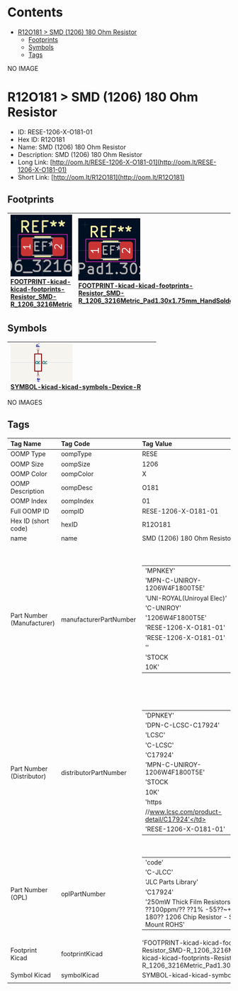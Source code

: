 



Contents
========

* [R12O181 > SMD (1206) 180 Ohm Resistor](#r12o181--smd-1206-180-ohm-resistor)
	* [Footprints](#footprints)
	* [Symbols](#symbols)
	* [Tags](#tags)
  
NO IMAGE  
# R12O181 > SMD (1206) 180 Ohm Resistor

- ID: RESE-1206-X-O181-01
- Hex ID: R12O181
- Name: SMD (1206) 180 Ohm Resistor
- Description: SMD (1206) 180 Ohm Resistor
- Long Link: [http://oom.lt/RESE-1206-X-O181-01](http://oom.lt/RESE-1206-X-O181-01)
- Short Link: [http://oom.lt/R12O181](http://oom.lt/R12O181)

## Footprints
  

|[![](https://raw.githubusercontent.com/oomlout/oomlout_OOMP_eda_V2/main/FOOTPRINT/kicad/kicad-footprints/Resistor_SMD/R_1206_3216Metric/image_140.png)<br>FOOTPRINT-kicad-kicad-footprints-Resistor_SMD-R_1206_3216Metric](https://github.com/oomlout/oomlout_OOMP_eda_V2/tree/main/FOOTPRINT/kicad/kicad-footprints/Resistor_SMD/R_1206_3216Metric/)|[![](https://raw.githubusercontent.com/oomlout/oomlout_OOMP_eda_V2/main/FOOTPRINT/kicad/kicad-footprints/Resistor_SMD/R_1206_3216Metric_Pad1.30x1.75mm_HandSolder/image_140.png)<br>FOOTPRINT-kicad-kicad-footprints-Resistor_SMD-R_1206_3216Metric_Pad1.30x1.75mm_HandSolder](https://github.com/oomlout/oomlout_OOMP_eda_V2/tree/main/FOOTPRINT/kicad/kicad-footprints/Resistor_SMD/R_1206_3216Metric_Pad1.30x1.75mm_HandSolder/)||
| :--- | :--- | :--- |

## Symbols
  

|[![](https://raw.githubusercontent.com/oomlout/oomlout_OOMP_eda_V2/main/SYMBOL/kicad/kicad-symbols/Device/R/image_140.png)<br>SYMBOL-kicad-kicad-symbols-Device-R](https://github.com/oomlout/oomlout_OOMP_eda_V2/tree/main/SYMBOL/kicad/kicad-symbols/Device/R/)|||
| :--- | :--- | :--- |
  
NO IMAGES  
## Tags
  

|Tag Name|Tag Code|Tag Value|
| :--- | :--- | :--- |
|OOMP Type|oompType|RESE|
|OOMP Size|oompSize|1206|
|OOMP Color|oompColor|X|
|OOMP Description|oompDesc|O181|
|OOMP Index|oompIndex|01|
|Full OOMP ID|oompID|RESE-1206-X-O181-01|
|Hex ID (short code)|hexID|R12O181|
|name|name|SMD (1206) 180 Ohm Resistor|
|Part Number (Manufacturer)|manufacturerPartNumber|<table><tr><td>'MPNKEY'</td></tr><tr><td> 'MPN-C-UNIROY-1206W4F1800T5E'</td><td> 'MANUFACTURER'</td></tr><tr><td> 'UNI-ROYAL(Uniroyal Elec)'</td><td> 'MANUCODE'</td></tr><tr><td> 'C-UNIROY'</td><td> 'MPN'</td></tr><tr><td> '1206W4F1800T5E'</td><td> 'OOMPIDPARTIAL'</td></tr><tr><td> 'RESE-1206-X-O181-01'</td><td> 'OOMPID'</td></tr><tr><td> 'RESE-1206-X-O181-01'</td><td> 'LINK'</td></tr><tr><td> ''</td><td> 'tags'</td></tr><tr><td> 'STOCK</td></tr><tr><td>10K'</td></tr></table></td><td> <table><tr><td>'MPNKEY'</td></tr><tr><td> 'MPN-C-UNIROY-1206W4J0181T5E'</td><td> 'MANUFACTURER'</td></tr><tr><td> 'UNI-ROYAL(Uniroyal Elec)'</td><td> 'MANUCODE'</td></tr><tr><td> 'C-UNIROY'</td><td> 'MPN'</td></tr><tr><td> '1206W4J0181T5E'</td><td> 'OOMPIDPARTIAL'</td></tr><tr><td> 'RESE-1206-X-O181-01'</td><td> 'OOMPID'</td></tr><tr><td> 'RESE-1206-X-O181-01'</td><td> 'LINK'</td></tr><tr><td> ''</td><td> 'tags'</td></tr><tr><td> 'STOCK</td></tr><tr><td>1K'</td></tr></table></td><td> <table><tr><td>'MPNKEY'</td></tr><tr><td> 'MPN-C-LIZELE-CR1206F41800G'</td><td> 'MANUFACTURER'</td></tr><tr><td> 'LIZ Elec'</td><td> 'MANUCODE'</td></tr><tr><td> 'C-LIZELE'</td><td> 'MPN'</td></tr><tr><td> 'CR1206F41800G'</td><td> 'OOMPIDPARTIAL'</td></tr><tr><td> 'RESE-1206-X-O181-01'</td><td> 'OOMPID'</td></tr><tr><td> 'RESE-1206-X-O181-01'</td><td> 'LINK'</td></tr><tr><td> ''</td><td> 'tags'</td></tr><tr><td> </td></tr></table></td><td> <table><tr><td>'MPNKEY'</td></tr><tr><td> 'MPN-C-LIZELE-CR1206J40181G'</td><td> 'MANUFACTURER'</td></tr><tr><td> 'LIZ Elec'</td><td> 'MANUCODE'</td></tr><tr><td> 'C-LIZELE'</td><td> 'MPN'</td></tr><tr><td> 'CR1206J40181G'</td><td> 'OOMPIDPARTIAL'</td></tr><tr><td> 'RESE-1206-X-O181-01'</td><td> 'OOMPID'</td></tr><tr><td> 'RESE-1206-X-O181-01'</td><td> 'LINK'</td></tr><tr><td> ''</td><td> 'tags'</td></tr><tr><td> </td></tr></table></td><td> <table><tr><td>'MPNKEY'</td></tr><tr><td> 'MPN-C-RALEC-RTT061800FTP'</td><td> 'MANUFACTURER'</td></tr><tr><td> 'RALEC'</td><td> 'MANUCODE'</td></tr><tr><td> 'C-RALEC'</td><td> 'MPN'</td></tr><tr><td> 'RTT061800FTP'</td><td> 'OOMPIDPARTIAL'</td></tr><tr><td> 'RESE-1206-X-O181-01'</td><td> 'OOMPID'</td></tr><tr><td> 'RESE-1206-X-O181-01'</td><td> 'LINK'</td></tr><tr><td> ''</td><td> 'tags'</td></tr><tr><td> </td></tr></table></td><td> <table><tr><td>'MPNKEY'</td></tr><tr><td> 'MPN-C-RALEC-RTT06181JTP'</td><td> 'MANUFACTURER'</td></tr><tr><td> 'RALEC'</td><td> 'MANUCODE'</td></tr><tr><td> 'C-RALEC'</td><td> 'MPN'</td></tr><tr><td> 'RTT06181JTP'</td><td> 'OOMPIDPARTIAL'</td></tr><tr><td> 'RESE-1206-X-O181-01'</td><td> 'OOMPID'</td></tr><tr><td> 'RESE-1206-X-O181-01'</td><td> 'LINK'</td></tr><tr><td> ''</td><td> 'tags'</td></tr><tr><td> </td></tr></table></td><td> <table><tr><td>'MPNKEY'</td></tr><tr><td> 'MPN-C-YAGEO-RC1206JR-07180RL'</td><td> 'MANUFACTURER'</td></tr><tr><td> 'YAGEO'</td><td> 'MANUCODE'</td></tr><tr><td> 'C-YAGEO'</td><td> 'MPN'</td></tr><tr><td> 'RC1206JR-07180RL'</td><td> 'OOMPIDPARTIAL'</td></tr><tr><td> 'RESE-1206-X-O181-01'</td><td> 'OOMPID'</td></tr><tr><td> 'RESE-1206-X-O181-01'</td><td> 'LINK'</td></tr><tr><td> ''</td><td> 'tags'</td></tr><tr><td> </td></tr></table></td><td> <table><tr><td>'MPNKEY'</td></tr><tr><td> 'MPN-C-YAGEO-RC1206FR-07180RL'</td><td> 'MANUFACTURER'</td></tr><tr><td> 'YAGEO'</td><td> 'MANUCODE'</td></tr><tr><td> 'C-YAGEO'</td><td> 'MPN'</td></tr><tr><td> 'RC1206FR-07180RL'</td><td> 'OOMPIDPARTIAL'</td></tr><tr><td> 'RESE-1206-X-O181-01'</td><td> 'OOMPID'</td></tr><tr><td> 'RESE-1206-X-O181-01'</td><td> 'LINK'</td></tr><tr><td> ''</td><td> 'tags'</td></tr><tr><td> 'STOCK</td></tr><tr><td>1K'</td></tr></table></td><td> <table><tr><td>'MPNKEY'</td></tr><tr><td> 'MPN-C-YAGEO-AC1206JR-07180RL'</td><td> 'MANUFACTURER'</td></tr><tr><td> 'YAGEO'</td><td> 'MANUCODE'</td></tr><tr><td> 'C-YAGEO'</td><td> 'MPN'</td></tr><tr><td> 'AC1206JR-07180RL'</td><td> 'OOMPIDPARTIAL'</td></tr><tr><td> 'RESE-1206-X-O181-01'</td><td> 'OOMPID'</td></tr><tr><td> 'RESE-1206-X-O181-01'</td><td> 'LINK'</td></tr><tr><td> ''</td><td> 'tags'</td></tr><tr><td> 'STOCK</td></tr><tr><td>1K'</td></tr></table></td><td> <table><tr><td>'MPNKEY'</td></tr><tr><td> 'MPN-C-YAGEO-AC1206FR-07180RL'</td><td> 'MANUFACTURER'</td></tr><tr><td> 'YAGEO'</td><td> 'MANUCODE'</td></tr><tr><td> 'C-YAGEO'</td><td> 'MPN'</td></tr><tr><td> 'AC1206FR-07180RL'</td><td> 'OOMPIDPARTIAL'</td></tr><tr><td> 'RESE-1206-X-O181-01'</td><td> 'OOMPID'</td></tr><tr><td> 'RESE-1206-X-O181-01'</td><td> 'LINK'</td></tr><tr><td> ''</td><td> 'tags'</td></tr><tr><td> </td></tr></table></td><td> <table><tr><td>'MPNKEY'</td></tr><tr><td> 'MPN-C-EVEROH-QR1206J180RP05Z'</td><td> 'MANUFACTURER'</td></tr><tr><td> 'Ever Ohms Tech'</td><td> 'MANUCODE'</td></tr><tr><td> 'C-EVEROH'</td><td> 'MPN'</td></tr><tr><td> 'QR1206J180RP05Z'</td><td> 'OOMPIDPARTIAL'</td></tr><tr><td> 'RESE-1206-X-O181-01'</td><td> 'OOMPID'</td></tr><tr><td> 'RESE-1206-X-O181-01'</td><td> 'LINK'</td></tr><tr><td> ''</td><td> 'tags'</td></tr><tr><td> 'STOCK</td></tr><tr><td>1K'</td></tr></table></td><td> <table><tr><td>'MPNKEY'</td></tr><tr><td> 'MPN-C-WALSIN-WR12X1800FTL'</td><td> 'MANUFACTURER'</td></tr><tr><td> 'Walsin Tech Corp'</td><td> 'MANUCODE'</td></tr><tr><td> 'C-WALSIN'</td><td> 'MPN'</td></tr><tr><td> 'WR12X1800FTL'</td><td> 'OOMPIDPARTIAL'</td></tr><tr><td> 'RESE-1206-X-O181-01'</td><td> 'OOMPID'</td></tr><tr><td> 'RESE-1206-X-O181-01'</td><td> 'LINK'</td></tr><tr><td> ''</td><td> 'tags'</td></tr><tr><td> 'STOCK</td></tr><tr><td>1K'</td></tr></table></td><td> <table><tr><td>'MPNKEY'</td></tr><tr><td> 'MPN-C-WALSIN-WR12X181JTL'</td><td> 'MANUFACTURER'</td></tr><tr><td> 'Walsin Tech Corp'</td><td> 'MANUCODE'</td></tr><tr><td> 'C-WALSIN'</td><td> 'MPN'</td></tr><tr><td> 'WR12X181JTL'</td><td> 'OOMPIDPARTIAL'</td></tr><tr><td> 'RESE-1206-X-O181-01'</td><td> 'OOMPID'</td></tr><tr><td> 'RESE-1206-X-O181-01'</td><td> 'LINK'</td></tr><tr><td> ''</td><td> 'tags'</td></tr><tr><td> 'STOCK</td></tr><tr><td>1K'</td></tr></table></td><td> <table><tr><td>'MPNKEY'</td></tr><tr><td> 'MPN-C-BOURNS-CR1206-FX-1800ELF'</td><td> 'MANUFACTURER'</td></tr><tr><td> 'BOURNS'</td><td> 'MANUCODE'</td></tr><tr><td> 'C-BOURNS'</td><td> 'MPN'</td></tr><tr><td> 'CR1206-FX-1800ELF'</td><td> 'OOMPIDPARTIAL'</td></tr><tr><td> 'RESE-1206-X-O181-01'</td><td> 'OOMPID'</td></tr><tr><td> 'RESE-1206-X-O181-01'</td><td> 'LINK'</td></tr><tr><td> ''</td><td> 'tags'</td></tr><tr><td> 'STOCK</td></tr><tr><td>10K'</td></tr></table></td><td> <table><tr><td>'MPNKEY'</td></tr><tr><td> 'MPN-C-ROHMSE-MCR18EZPJ181'</td><td> 'MANUFACTURER'</td></tr><tr><td> 'ROHM Semicon'</td><td> 'MANUCODE'</td></tr><tr><td> 'C-ROHMSE'</td><td> 'MPN'</td></tr><tr><td> 'MCR18EZPJ181'</td><td> 'OOMPIDPARTIAL'</td></tr><tr><td> 'RESE-1206-X-O181-01'</td><td> 'OOMPID'</td></tr><tr><td> 'RESE-1206-X-O181-01'</td><td> 'LINK'</td></tr><tr><td> ''</td><td> 'tags'</td></tr><tr><td> </td></tr></table></td><td> <table><tr><td>'MPNKEY'</td></tr><tr><td> 'MPN-C-FHGUAN-RS-06K1800FT'</td><td> 'MANUFACTURER'</td></tr><tr><td> 'FH (Guangdong Fenghua Advanced Tech)'</td><td> 'MANUCODE'</td></tr><tr><td> 'C-FHGUAN'</td><td> 'MPN'</td></tr><tr><td> 'RS-06K1800FT'</td><td> 'OOMPIDPARTIAL'</td></tr><tr><td> 'RESE-1206-X-O181-01'</td><td> 'OOMPID'</td></tr><tr><td> 'RESE-1206-X-O181-01'</td><td> 'LINK'</td></tr><tr><td> ''</td><td> 'tags'</td></tr><tr><td> </td></tr></table></td><td> <table><tr><td>'MPNKEY'</td></tr><tr><td> 'MPN-C-ROHMSE-MCR18EZPF1800'</td><td> 'MANUFACTURER'</td></tr><tr><td> 'ROHM Semicon'</td><td> 'MANUCODE'</td></tr><tr><td> 'C-ROHMSE'</td><td> 'MPN'</td></tr><tr><td> 'MCR18EZPF1800'</td><td> 'OOMPIDPARTIAL'</td></tr><tr><td> 'RESE-1206-X-O181-01'</td><td> 'OOMPID'</td></tr><tr><td> 'RESE-1206-X-O181-01'</td><td> 'LINK'</td></tr><tr><td> ''</td><td> 'tags'</td></tr><tr><td> </td></tr></table></td><td> <table><tr><td>'MPNKEY'</td></tr><tr><td> 'MPN-C-FHGUAN-RS-06K181JT'</td><td> 'MANUFACTURER'</td></tr><tr><td> 'FH (Guangdong Fenghua Advanced Tech)'</td><td> 'MANUCODE'</td></tr><tr><td> 'C-FHGUAN'</td><td> 'MPN'</td></tr><tr><td> 'RS-06K181JT'</td><td> 'OOMPIDPARTIAL'</td></tr><tr><td> 'RESE-1206-X-O181-01'</td><td> 'OOMPID'</td></tr><tr><td> 'RESE-1206-X-O181-01'</td><td> 'LINK'</td></tr><tr><td> ''</td><td> 'tags'</td></tr><tr><td> </td></tr></table></td><td> <table><tr><td>'MPNKEY'</td></tr><tr><td> 'MPN-C-SEISTA-RTAN1206BKE180R'</td><td> 'MANUFACTURER'</td></tr><tr><td> 'SEI(Stackpole Elec)'</td><td> 'MANUCODE'</td></tr><tr><td> 'C-SEISTA'</td><td> 'MPN'</td></tr><tr><td> 'RTAN1206BKE180R'</td><td> 'OOMPIDPARTIAL'</td></tr><tr><td> 'RESE-1206-X-O181-01'</td><td> 'OOMPID'</td></tr><tr><td> 'RESE-1206-X-O181-01'</td><td> 'LINK'</td></tr><tr><td> ''</td><td> 'tags'</td></tr><tr><td> </td></tr></table></td><td> <table><tr><td>'MPNKEY'</td></tr><tr><td> 'MPN-C-RESIST-AECR1206F180RK9'</td><td> 'MANUFACTURER'</td></tr><tr><td> 'Resistor.Today'</td><td> 'MANUCODE'</td></tr><tr><td> 'C-RESIST'</td><td> 'MPN'</td></tr><tr><td> 'AECR1206F180RK9'</td><td> 'OOMPIDPARTIAL'</td></tr><tr><td> 'RESE-1206-X-O181-01'</td><td> 'OOMPID'</td></tr><tr><td> 'RESE-1206-X-O181-01'</td><td> 'LINK'</td></tr><tr><td> ''</td><td> 'tags'</td></tr><tr><td> 'STOCK</td></tr><tr><td>1K'</td></tr></table></td><td> <table><tr><td>'MPNKEY'</td></tr><tr><td> 'MPN-C-SANYEA-SYLE1206JN180RP'</td><td> 'MANUFACTURER'</td></tr><tr><td> 'SANYEAR'</td><td> 'MANUCODE'</td></tr><tr><td> 'C-SANYEA'</td><td> 'MPN'</td></tr><tr><td> 'SYLE1206JN180RP'</td><td> 'OOMPIDPARTIAL'</td></tr><tr><td> 'RESE-1206-X-O181-01'</td><td> 'OOMPID'</td></tr><tr><td> 'RESE-1206-X-O181-01'</td><td> 'LINK'</td></tr><tr><td> ''</td><td> 'tags'</td></tr><tr><td> </td></tr></table></td><td> <table><tr><td>'MPNKEY'</td></tr><tr><td> 'MPN-C-YAGEO-RC1206FR-7W180RL'</td><td> 'MANUFACTURER'</td></tr><tr><td> 'YAGEO'</td><td> 'MANUCODE'</td></tr><tr><td> 'C-YAGEO'</td><td> 'MPN'</td></tr><tr><td> 'RC1206FR-7W180RL'</td><td> 'OOMPIDPARTIAL'</td></tr><tr><td> 'RESE-1206-X-O181-01'</td><td> 'OOMPID'</td></tr><tr><td> 'RESE-1206-X-O181-01'</td><td> 'LINK'</td></tr><tr><td> ''</td><td> 'tags'</td></tr><tr><td> 'STOCK</td></tr><tr><td>1K'</td></tr></table></td><td> <table><tr><td>'MPNKEY'</td></tr><tr><td> 'MPN-C-KOASPE-RK73B2BTTD181J'</td><td> 'MANUFACTURER'</td></tr><tr><td> 'KOA Speer Elec'</td><td> 'MANUCODE'</td></tr><tr><td> 'C-KOASPE'</td><td> 'MPN'</td></tr><tr><td> 'RK73B2BTTD181J'</td><td> 'OOMPIDPARTIAL'</td></tr><tr><td> 'RESE-1206-X-O181-01'</td><td> 'OOMPID'</td></tr><tr><td> 'RESE-1206-X-O181-01'</td><td> 'LINK'</td></tr><tr><td> ''</td><td> 'tags'</td></tr><tr><td> </td></tr></table></td><td> <table><tr><td>'MPNKEY'</td></tr><tr><td> 'MPN-C-WALSIN-SR12X1800FTL'</td><td> 'MANUFACTURER'</td></tr><tr><td> 'Walsin Tech Corp'</td><td> 'MANUCODE'</td></tr><tr><td> 'C-WALSIN'</td><td> 'MPN'</td></tr><tr><td> 'SR12X1800FTL'</td><td> 'OOMPIDPARTIAL'</td></tr><tr><td> 'RESE-1206-X-O181-01'</td><td> 'OOMPID'</td></tr><tr><td> 'RESE-1206-X-O181-01'</td><td> 'LINK'</td></tr><tr><td> ''</td><td> 'tags'</td></tr><tr><td> </td></tr></table></td><td> <table><tr><td>'MPNKEY'</td></tr><tr><td> 'MPN-C-UNIROY-AS0606J0181T5E'</td><td> 'MANUFACTURER'</td></tr><tr><td> 'UNI-ROYAL(Uniroyal Elec)'</td><td> 'MANUCODE'</td></tr><tr><td> 'C-UNIROY'</td><td> 'MPN'</td></tr><tr><td> 'AS0606J0181T5E'</td><td> 'OOMPIDPARTIAL'</td></tr><tr><td> 'RESE-1206-X-O181-01'</td><td> 'OOMPID'</td></tr><tr><td> 'RESE-1206-X-O181-01'</td><td> 'LINK'</td></tr><tr><td> ''</td><td> 'tags'</td></tr><tr><td> </td></tr></table></td><td> <table><tr><td>'MPNKEY'</td></tr><tr><td> 'MPN-C-UNIROY-CQ06W4F1800T5E'</td><td> 'MANUFACTURER'</td></tr><tr><td> 'UNI-ROYAL(Uniroyal Elec)'</td><td> 'MANUCODE'</td></tr><tr><td> 'C-UNIROY'</td><td> 'MPN'</td></tr><tr><td> 'CQ06W4F1800T5E'</td><td> 'OOMPIDPARTIAL'</td></tr><tr><td> 'RESE-1206-X-O181-01'</td><td> 'OOMPID'</td></tr><tr><td> 'RESE-1206-X-O181-01'</td><td> 'LINK'</td></tr><tr><td> ''</td><td> 'tags'</td></tr><tr><td> </td></tr></table></td><td> <table><tr><td>'MPNKEY'</td></tr><tr><td> 'MPN-C-TECONN-CRGS1206J180R'</td><td> 'MANUFACTURER'</td></tr><tr><td> 'TE Connectivity'</td><td> 'MANUCODE'</td></tr><tr><td> 'C-TECONN'</td><td> 'MPN'</td></tr><tr><td> 'CRGS1206J180R'</td><td> 'OOMPIDPARTIAL'</td></tr><tr><td> 'RESE-1206-X-O181-01'</td><td> 'OOMPID'</td></tr><tr><td> 'RESE-1206-X-O181-01'</td><td> 'LINK'</td></tr><tr><td> ''</td><td> 'tags'</td></tr><tr><td> </td></tr></table></td><td> <table><tr><td>'MPNKEY'</td></tr><tr><td> 'MPN-C-VISHAY-TNPW1206180RFHEA'</td><td> 'MANUFACTURER'</td></tr><tr><td> 'Vishay Intertech'</td><td> 'MANUCODE'</td></tr><tr><td> 'C-VISHAY'</td><td> 'MPN'</td></tr><tr><td> 'TNPW1206180RFHEA'</td><td> 'OOMPIDPARTIAL'</td></tr><tr><td> 'RESE-1206-X-O181-01'</td><td> 'OOMPID'</td></tr><tr><td> 'RESE-1206-X-O181-01'</td><td> 'LINK'</td></tr><tr><td> ''</td><td> 'tags'</td></tr><tr><td> </td></tr></table></td><td> <table><tr><td>'MPNKEY'</td></tr><tr><td> 'MPN-C-VISHAY-MCA12060D1800BP100'</td><td> 'MANUFACTURER'</td></tr><tr><td> 'Vishay Intertech'</td><td> 'MANUCODE'</td></tr><tr><td> 'C-VISHAY'</td><td> 'MPN'</td></tr><tr><td> 'MCA12060D1800BP100'</td><td> 'OOMPIDPARTIAL'</td></tr><tr><td> 'RESE-1206-X-O181-01'</td><td> 'OOMPID'</td></tr><tr><td> 'RESE-1206-X-O181-01'</td><td> 'LINK'</td></tr><tr><td> ''</td><td> 'tags'</td></tr><tr><td> </td></tr></table></td><td> <table><tr><td>'MPNKEY'</td></tr><tr><td> 'MPN-C-SUSUMU-HRG3216P-1800-D-T5'</td><td> 'MANUFACTURER'</td></tr><tr><td> 'SUSUMU'</td><td> 'MANUCODE'</td></tr><tr><td> 'C-SUSUMU'</td><td> 'MPN'</td></tr><tr><td> 'HRG3216P-1800-D-T5'</td><td> 'OOMPIDPARTIAL'</td></tr><tr><td> 'RESE-1206-X-O181-01'</td><td> 'OOMPID'</td></tr><tr><td> 'RESE-1206-X-O181-01'</td><td> 'LINK'</td></tr><tr><td> ''</td><td> 'tags'</td></tr><tr><td> </td></tr></table></td><td> <table><tr><td>'MPNKEY'</td></tr><tr><td> 'MPN-C-SUSUMU-RG3216N-1800-B-T5'</td><td> 'MANUFACTURER'</td></tr><tr><td> 'SUSUMU'</td><td> 'MANUCODE'</td></tr><tr><td> 'C-SUSUMU'</td><td> 'MPN'</td></tr><tr><td> 'RG3216N-1800-B-T5'</td><td> 'OOMPIDPARTIAL'</td></tr><tr><td> 'RESE-1206-X-O181-01'</td><td> 'OOMPID'</td></tr><tr><td> 'RESE-1206-X-O181-01'</td><td> 'LINK'</td></tr><tr><td> ''</td><td> 'tags'</td></tr><tr><td> </td></tr></table></td><td> <table><tr><td>'MPNKEY'</td></tr><tr><td> 'MPN-C-VISHAY-TNPW1206180RBEEN'</td><td> 'MANUFACTURER'</td></tr><tr><td> 'Vishay Intertech'</td><td> 'MANUCODE'</td></tr><tr><td> 'C-VISHAY'</td><td> 'MPN'</td></tr><tr><td> 'TNPW1206180RBEEN'</td><td> 'OOMPIDPARTIAL'</td></tr><tr><td> 'RESE-1206-X-O181-01'</td><td> 'OOMPID'</td></tr><tr><td> 'RESE-1206-X-O181-01'</td><td> 'LINK'</td></tr><tr><td> ''</td><td> 'tags'</td></tr><tr><td> </td></tr></table></td><td> <table><tr><td>'MPNKEY'</td></tr><tr><td> 'MPN-C-VISHAY-TNPW1206180RBYEA'</td><td> 'MANUFACTURER'</td></tr><tr><td> 'Vishay Intertech'</td><td> 'MANUCODE'</td></tr><tr><td> 'C-VISHAY'</td><td> 'MPN'</td></tr><tr><td> 'TNPW1206180RBYEA'</td><td> 'OOMPIDPARTIAL'</td></tr><tr><td> 'RESE-1206-X-O181-01'</td><td> 'OOMPID'</td></tr><tr><td> 'RESE-1206-X-O181-01'</td><td> 'LINK'</td></tr><tr><td> ''</td><td> 'tags'</td></tr><tr><td> </td></tr></table></td><td> <table><tr><td>'MPNKEY'</td></tr><tr><td> 'MPN-C-VISHAY-TNPW1206180RBETA'</td><td> 'MANUFACTURER'</td></tr><tr><td> 'Vishay Intertech'</td><td> 'MANUCODE'</td></tr><tr><td> 'C-VISHAY'</td><td> 'MPN'</td></tr><tr><td> 'TNPW1206180RBETA'</td><td> 'OOMPIDPARTIAL'</td></tr><tr><td> 'RESE-1206-X-O181-01'</td><td> 'OOMPID'</td></tr><tr><td> 'RESE-1206-X-O181-01'</td><td> 'LINK'</td></tr><tr><td> ''</td><td> 'tags'</td></tr><tr><td> </td></tr></table></td><td> <table><tr><td>'MPNKEY'</td></tr><tr><td> 'MPN-C-PANASO-ERJ-8ENF1800V'</td><td> 'MANUFACTURER'</td></tr><tr><td> 'PANASONIC'</td><td> 'MANUCODE'</td></tr><tr><td> 'C-PANASO'</td><td> 'MPN'</td></tr><tr><td> 'ERJ-8ENF1800V'</td><td> 'OOMPIDPARTIAL'</td></tr><tr><td> 'RESE-1206-X-O181-01'</td><td> 'OOMPID'</td></tr><tr><td> 'RESE-1206-X-O181-01'</td><td> 'LINK'</td></tr><tr><td> ''</td><td> 'tags'</td></tr><tr><td> </td></tr></table></td><td> <table><tr><td>'MPNKEY'</td></tr><tr><td> 'MPN-C-ROHMSE-ESR18EZPJ181'</td><td> 'MANUFACTURER'</td></tr><tr><td> 'ROHM Semicon'</td><td> 'MANUCODE'</td></tr><tr><td> 'C-ROHMSE'</td><td> 'MPN'</td></tr><tr><td> 'ESR18EZPJ181'</td><td> 'OOMPIDPARTIAL'</td></tr><tr><td> 'RESE-1206-X-O181-01'</td><td> 'OOMPID'</td></tr><tr><td> 'RESE-1206-X-O181-01'</td><td> 'LINK'</td></tr><tr><td> ''</td><td> 'tags'</td></tr><tr><td> </td></tr></table></td><td> <table><tr><td>'MPNKEY'</td></tr><tr><td> 'MPN-C-BOURNS-CR1206-JW-181ELF'</td><td> 'MANUFACTURER'</td></tr><tr><td> 'BOURNS'</td><td> 'MANUCODE'</td></tr><tr><td> 'C-BOURNS'</td><td> 'MPN'</td></tr><tr><td> 'CR1206-JW-181ELF'</td><td> 'OOMPIDPARTIAL'</td></tr><tr><td> 'RESE-1206-X-O181-01'</td><td> 'OOMPID'</td></tr><tr><td> 'RESE-1206-X-O181-01'</td><td> 'LINK'</td></tr><tr><td> ''</td><td> 'tags'</td></tr><tr><td> </td></tr></table></td><td> <table><tr><td>'MPNKEY'</td></tr><tr><td> 'MPN-C-TECONN-CRGCQ1206F180R'</td><td> 'MANUFACTURER'</td></tr><tr><td> 'TE Connectivity'</td><td> 'MANUCODE'</td></tr><tr><td> 'C-TECONN'</td><td> 'MPN'</td></tr><tr><td> 'CRGCQ1206F180R'</td><td> 'OOMPIDPARTIAL'</td></tr><tr><td> 'RESE-1206-X-O181-01'</td><td> 'OOMPID'</td></tr><tr><td> 'RESE-1206-X-O181-01'</td><td> 'LINK'</td></tr><tr><td> ''</td><td> 'tags'</td></tr><tr><td> </td></tr></table></td><td> <table><tr><td>'MPNKEY'</td></tr><tr><td> 'MPN-C-PANASO-ERA-8AEB181V'</td><td> 'MANUFACTURER'</td></tr><tr><td> 'PANASONIC'</td><td> 'MANUCODE'</td></tr><tr><td> 'C-PANASO'</td><td> 'MPN'</td></tr><tr><td> 'ERA-8AEB181V'</td><td> 'OOMPIDPARTIAL'</td></tr><tr><td> 'RESE-1206-X-O181-01'</td><td> 'OOMPID'</td></tr><tr><td> 'RESE-1206-X-O181-01'</td><td> 'LINK'</td></tr><tr><td> ''</td><td> 'tags'</td></tr><tr><td> </td></tr></table></td><td> <table><tr><td>'MPNKEY'</td></tr><tr><td> 'MPN-C-SUSUMU-RG3216P-1800-B-T1'</td><td> 'MANUFACTURER'</td></tr><tr><td> 'SUSUMU'</td><td> 'MANUCODE'</td></tr><tr><td> 'C-SUSUMU'</td><td> 'MPN'</td></tr><tr><td> 'RG3216P-1800-B-T1'</td><td> 'OOMPIDPARTIAL'</td></tr><tr><td> 'RESE-1206-X-O181-01'</td><td> 'OOMPID'</td></tr><tr><td> 'RESE-1206-X-O181-01'</td><td> 'LINK'</td></tr><tr><td> ''</td><td> 'tags'</td></tr><tr><td> </td></tr></table></td><td> <table><tr><td>'MPNKEY'</td></tr><tr><td> 'MPN-C-VISHAY-CRCW1206180RFKEAHP'</td><td> 'MANUFACTURER'</td></tr><tr><td> 'Vishay Intertech'</td><td> 'MANUCODE'</td></tr><tr><td> 'C-VISHAY'</td><td> 'MPN'</td></tr><tr><td> 'CRCW1206180RFKEAHP'</td><td> 'OOMPIDPARTIAL'</td></tr><tr><td> 'RESE-1206-X-O181-01'</td><td> 'OOMPID'</td></tr><tr><td> 'RESE-1206-X-O181-01'</td><td> 'LINK'</td></tr><tr><td> ''</td><td> 'tags'</td></tr><tr><td> </td></tr></table></td><td> <table><tr><td>'MPNKEY'</td></tr><tr><td> 'MPN-C-SUSUMU-HRG3216P-1800-D-T1'</td><td> 'MANUFACTURER'</td></tr><tr><td> 'SUSUMU'</td><td> 'MANUCODE'</td></tr><tr><td> 'C-SUSUMU'</td><td> 'MPN'</td></tr><tr><td> 'HRG3216P-1800-D-T1'</td><td> 'OOMPIDPARTIAL'</td></tr><tr><td> 'RESE-1206-X-O181-01'</td><td> 'OOMPID'</td></tr><tr><td> 'RESE-1206-X-O181-01'</td><td> 'LINK'</td></tr><tr><td> ''</td><td> 'tags'</td></tr><tr><td> </td></tr></table></td><td> <table><tr><td>'MPNKEY'</td></tr><tr><td> 'MPN-C-TECONN-CRG1206F180R'</td><td> 'MANUFACTURER'</td></tr><tr><td> 'TE Connectivity'</td><td> 'MANUCODE'</td></tr><tr><td> 'C-TECONN'</td><td> 'MPN'</td></tr><tr><td> 'CRG1206F180R'</td><td> 'OOMPIDPARTIAL'</td></tr><tr><td> 'RESE-1206-X-O181-01'</td><td> 'OOMPID'</td></tr><tr><td> 'RESE-1206-X-O181-01'</td><td> 'LINK'</td></tr><tr><td> ''</td><td> 'tags'</td></tr><tr><td> </td></tr></table></td><td> <table><tr><td>'MPNKEY'</td></tr><tr><td> 'MPN-C-ROHMSE-KTR18EZPJ181'</td><td> 'MANUFACTURER'</td></tr><tr><td> 'ROHM Semicon'</td><td> 'MANUCODE'</td></tr><tr><td> 'C-ROHMSE'</td><td> 'MPN'</td></tr><tr><td> 'KTR18EZPJ181'</td><td> 'OOMPIDPARTIAL'</td></tr><tr><td> 'RESE-1206-X-O181-01'</td><td> 'OOMPID'</td></tr><tr><td> 'RESE-1206-X-O181-01'</td><td> 'LINK'</td></tr><tr><td> ''</td><td> 'tags'</td></tr><tr><td> </td></tr></table></td><td> <table><tr><td>'MPNKEY'</td></tr><tr><td> 'MPN-C-TECONN-CRGH1206F180R'</td><td> 'MANUFACTURER'</td></tr><tr><td> 'TE Connectivity'</td><td> 'MANUCODE'</td></tr><tr><td> 'C-TECONN'</td><td> 'MPN'</td></tr><tr><td> 'CRGH1206F180R'</td><td> 'OOMPIDPARTIAL'</td></tr><tr><td> 'RESE-1206-X-O181-01'</td><td> 'OOMPID'</td></tr><tr><td> 'RESE-1206-X-O181-01'</td><td> 'LINK'</td></tr><tr><td> ''</td><td> 'tags'</td></tr><tr><td> </td></tr></table>|
|Part Number (Distributor)|distributorPartNumber|<table><tr><td>'DPNKEY'</td></tr><tr><td> 'DPN-C-LCSC-C17924'</td><td> 'DISTRIBUTOR'</td></tr><tr><td> 'LCSC'</td><td> 'DISTRCODE'</td></tr><tr><td> 'C-LCSC'</td><td> 'DPN'</td></tr><tr><td> 'C17924'</td><td> 'MPN'</td></tr><tr><td> 'MPN-C-UNIROY-1206W4F1800T5E'</td><td> 'TAGS'</td></tr><tr><td> 'STOCK</td></tr><tr><td>10K'</td><td> 'LINK'</td></tr><tr><td> 'https</td></tr><tr><td>//www.lcsc.com/product-detail/C17924'</td><td> 'OOMPID'</td></tr><tr><td> 'RESE-1206-X-O181-01'</td></tr></table></td><td> <table><tr><td>'DPNKEY'</td></tr><tr><td> 'DPN-C-LCSC-C25356'</td><td> 'DISTRIBUTOR'</td></tr><tr><td> 'LCSC'</td><td> 'DISTRCODE'</td></tr><tr><td> 'C-LCSC'</td><td> 'DPN'</td></tr><tr><td> 'C25356'</td><td> 'MPN'</td></tr><tr><td> 'MPN-C-UNIROY-1206W4J0181T5E'</td><td> 'TAGS'</td></tr><tr><td> 'STOCK</td></tr><tr><td>1K'</td><td> 'LINK'</td></tr><tr><td> 'https</td></tr><tr><td>//www.lcsc.com/product-detail/C25356'</td><td> 'OOMPID'</td></tr><tr><td> 'RESE-1206-X-O181-01'</td></tr></table></td><td> <table><tr><td>'DPNKEY'</td></tr><tr><td> 'DPN-C-LCSC-C102105'</td><td> 'DISTRIBUTOR'</td></tr><tr><td> 'LCSC'</td><td> 'DISTRCODE'</td></tr><tr><td> 'C-LCSC'</td><td> 'DPN'</td></tr><tr><td> 'C102105'</td><td> 'MPN'</td></tr><tr><td> 'MPN-C-LIZELE-CR1206F41800G'</td><td> 'TAGS'</td></tr><tr><td> </td><td> 'LINK'</td></tr><tr><td> 'https</td></tr><tr><td>//www.lcsc.com/product-detail/C102105'</td><td> 'OOMPID'</td></tr><tr><td> 'RESE-1206-X-O181-01'</td></tr></table></td><td> <table><tr><td>'DPNKEY'</td></tr><tr><td> 'DPN-C-LCSC-C102290'</td><td> 'DISTRIBUTOR'</td></tr><tr><td> 'LCSC'</td><td> 'DISTRCODE'</td></tr><tr><td> 'C-LCSC'</td><td> 'DPN'</td></tr><tr><td> 'C102290'</td><td> 'MPN'</td></tr><tr><td> 'MPN-C-LIZELE-CR1206J40181G'</td><td> 'TAGS'</td></tr><tr><td> </td><td> 'LINK'</td></tr><tr><td> 'https</td></tr><tr><td>//www.lcsc.com/product-detail/C102290'</td><td> 'OOMPID'</td></tr><tr><td> 'RESE-1206-X-O181-01'</td></tr></table></td><td> <table><tr><td>'DPNKEY'</td></tr><tr><td> 'DPN-C-LCSC-C104656'</td><td> 'DISTRIBUTOR'</td></tr><tr><td> 'LCSC'</td><td> 'DISTRCODE'</td></tr><tr><td> 'C-LCSC'</td><td> 'DPN'</td></tr><tr><td> 'C104656'</td><td> 'MPN'</td></tr><tr><td> 'MPN-C-RALEC-RTT061800FTP'</td><td> 'TAGS'</td></tr><tr><td> </td><td> 'LINK'</td></tr><tr><td> 'https</td></tr><tr><td>//www.lcsc.com/product-detail/C104656'</td><td> 'OOMPID'</td></tr><tr><td> 'RESE-1206-X-O181-01'</td></tr></table></td><td> <table><tr><td>'DPNKEY'</td></tr><tr><td> 'DPN-C-LCSC-C104660'</td><td> 'DISTRIBUTOR'</td></tr><tr><td> 'LCSC'</td><td> 'DISTRCODE'</td></tr><tr><td> 'C-LCSC'</td><td> 'DPN'</td></tr><tr><td> 'C104660'</td><td> 'MPN'</td></tr><tr><td> 'MPN-C-RALEC-RTT06181JTP'</td><td> 'TAGS'</td></tr><tr><td> </td><td> 'LINK'</td></tr><tr><td> 'https</td></tr><tr><td>//www.lcsc.com/product-detail/C104660'</td><td> 'OOMPID'</td></tr><tr><td> 'RESE-1206-X-O181-01'</td></tr></table></td><td> <table><tr><td>'DPNKEY'</td></tr><tr><td> 'DPN-C-LCSC-C137193'</td><td> 'DISTRIBUTOR'</td></tr><tr><td> 'LCSC'</td><td> 'DISTRCODE'</td></tr><tr><td> 'C-LCSC'</td><td> 'DPN'</td></tr><tr><td> 'C137193'</td><td> 'MPN'</td></tr><tr><td> 'MPN-C-YAGEO-RC1206JR-07180RL'</td><td> 'TAGS'</td></tr><tr><td> </td><td> 'LINK'</td></tr><tr><td> 'https</td></tr><tr><td>//www.lcsc.com/product-detail/C137193'</td><td> 'OOMPID'</td></tr><tr><td> 'RESE-1206-X-O181-01'</td></tr></table></td><td> <table><tr><td>'DPNKEY'</td></tr><tr><td> 'DPN-C-LCSC-C137380'</td><td> 'DISTRIBUTOR'</td></tr><tr><td> 'LCSC'</td><td> 'DISTRCODE'</td></tr><tr><td> 'C-LCSC'</td><td> 'DPN'</td></tr><tr><td> 'C137380'</td><td> 'MPN'</td></tr><tr><td> 'MPN-C-YAGEO-RC1206FR-07180RL'</td><td> 'TAGS'</td></tr><tr><td> 'STOCK</td></tr><tr><td>1K'</td><td> 'LINK'</td></tr><tr><td> 'https</td></tr><tr><td>//www.lcsc.com/product-detail/C137380'</td><td> 'OOMPID'</td></tr><tr><td> 'RESE-1206-X-O181-01'</td></tr></table></td><td> <table><tr><td>'DPNKEY'</td></tr><tr><td> 'DPN-C-LCSC-C144468'</td><td> 'DISTRIBUTOR'</td></tr><tr><td> 'LCSC'</td><td> 'DISTRCODE'</td></tr><tr><td> 'C-LCSC'</td><td> 'DPN'</td></tr><tr><td> 'C144468'</td><td> 'MPN'</td></tr><tr><td> 'MPN-C-YAGEO-AC1206JR-07180RL'</td><td> 'TAGS'</td></tr><tr><td> 'STOCK</td></tr><tr><td>1K'</td><td> 'LINK'</td></tr><tr><td> 'https</td></tr><tr><td>//www.lcsc.com/product-detail/C144468'</td><td> 'OOMPID'</td></tr><tr><td> 'RESE-1206-X-O181-01'</td></tr></table></td><td> <table><tr><td>'DPNKEY'</td></tr><tr><td> 'DPN-C-LCSC-C144513'</td><td> 'DISTRIBUTOR'</td></tr><tr><td> 'LCSC'</td><td> 'DISTRCODE'</td></tr><tr><td> 'C-LCSC'</td><td> 'DPN'</td></tr><tr><td> 'C144513'</td><td> 'MPN'</td></tr><tr><td> 'MPN-C-YAGEO-AC1206FR-07180RL'</td><td> 'TAGS'</td></tr><tr><td> </td><td> 'LINK'</td></tr><tr><td> 'https</td></tr><tr><td>//www.lcsc.com/product-detail/C144513'</td><td> 'OOMPID'</td></tr><tr><td> 'RESE-1206-X-O181-01'</td></tr></table></td><td> <table><tr><td>'DPNKEY'</td></tr><tr><td> 'DPN-C-LCSC-C149884'</td><td> 'DISTRIBUTOR'</td></tr><tr><td> 'LCSC'</td><td> 'DISTRCODE'</td></tr><tr><td> 'C-LCSC'</td><td> 'DPN'</td></tr><tr><td> 'C149884'</td><td> 'MPN'</td></tr><tr><td> 'MPN-C-EVEROH-QR1206J180RP05Z'</td><td> 'TAGS'</td></tr><tr><td> 'STOCK</td></tr><tr><td>1K'</td><td> 'LINK'</td></tr><tr><td> 'https</td></tr><tr><td>//www.lcsc.com/product-detail/C149884'</td><td> 'OOMPID'</td></tr><tr><td> 'RESE-1206-X-O181-01'</td></tr></table></td><td> <table><tr><td>'DPNKEY'</td></tr><tr><td> 'DPN-C-LCSC-C171064'</td><td> 'DISTRIBUTOR'</td></tr><tr><td> 'LCSC'</td><td> 'DISTRCODE'</td></tr><tr><td> 'C-LCSC'</td><td> 'DPN'</td></tr><tr><td> 'C171064'</td><td> 'MPN'</td></tr><tr><td> 'MPN-C-WALSIN-WR12X1800FTL'</td><td> 'TAGS'</td></tr><tr><td> 'STOCK</td></tr><tr><td>1K'</td><td> 'LINK'</td></tr><tr><td> 'https</td></tr><tr><td>//www.lcsc.com/product-detail/C171064'</td><td> 'OOMPID'</td></tr><tr><td> 'RESE-1206-X-O181-01'</td></tr></table></td><td> <table><tr><td>'DPNKEY'</td></tr><tr><td> 'DPN-C-LCSC-C171148'</td><td> 'DISTRIBUTOR'</td></tr><tr><td> 'LCSC'</td><td> 'DISTRCODE'</td></tr><tr><td> 'C-LCSC'</td><td> 'DPN'</td></tr><tr><td> 'C171148'</td><td> 'MPN'</td></tr><tr><td> 'MPN-C-WALSIN-WR12X181JTL'</td><td> 'TAGS'</td></tr><tr><td> 'STOCK</td></tr><tr><td>1K'</td><td> 'LINK'</td></tr><tr><td> 'https</td></tr><tr><td>//www.lcsc.com/product-detail/C171148'</td><td> 'OOMPID'</td></tr><tr><td> 'RESE-1206-X-O181-01'</td></tr></table></td><td> <table><tr><td>'DPNKEY'</td></tr><tr><td> 'DPN-C-LCSC-C204708'</td><td> 'DISTRIBUTOR'</td></tr><tr><td> 'LCSC'</td><td> 'DISTRCODE'</td></tr><tr><td> 'C-LCSC'</td><td> 'DPN'</td></tr><tr><td> 'C204708'</td><td> 'MPN'</td></tr><tr><td> 'MPN-C-BOURNS-CR1206-FX-1800ELF'</td><td> 'TAGS'</td></tr><tr><td> 'STOCK</td></tr><tr><td>10K'</td><td> 'LINK'</td></tr><tr><td> 'https</td></tr><tr><td>//www.lcsc.com/product-detail/C204708'</td><td> 'OOMPID'</td></tr><tr><td> 'RESE-1206-X-O181-01'</td></tr></table></td><td> <table><tr><td>'DPNKEY'</td></tr><tr><td> 'DPN-C-LCSC-C253478'</td><td> 'DISTRIBUTOR'</td></tr><tr><td> 'LCSC'</td><td> 'DISTRCODE'</td></tr><tr><td> 'C-LCSC'</td><td> 'DPN'</td></tr><tr><td> 'C253478'</td><td> 'MPN'</td></tr><tr><td> 'MPN-C-ROHMSE-MCR18EZPJ181'</td><td> 'TAGS'</td></tr><tr><td> </td><td> 'LINK'</td></tr><tr><td> 'https</td></tr><tr><td>//www.lcsc.com/product-detail/C253478'</td><td> 'OOMPID'</td></tr><tr><td> 'RESE-1206-X-O181-01'</td></tr></table></td><td> <table><tr><td>'DPNKEY'</td></tr><tr><td> 'DPN-C-LCSC-C304882'</td><td> 'DISTRIBUTOR'</td></tr><tr><td> 'LCSC'</td><td> 'DISTRCODE'</td></tr><tr><td> 'C-LCSC'</td><td> 'DPN'</td></tr><tr><td> 'C304882'</td><td> 'MPN'</td></tr><tr><td> 'MPN-C-FHGUAN-RS-06K1800FT'</td><td> 'TAGS'</td></tr><tr><td> </td><td> 'LINK'</td></tr><tr><td> 'https</td></tr><tr><td>//www.lcsc.com/product-detail/C304882'</td><td> 'OOMPID'</td></tr><tr><td> 'RESE-1206-X-O181-01'</td></tr></table></td><td> <table><tr><td>'DPNKEY'</td></tr><tr><td> 'DPN-C-LCSC-C308490'</td><td> 'DISTRIBUTOR'</td></tr><tr><td> 'LCSC'</td><td> 'DISTRCODE'</td></tr><tr><td> 'C-LCSC'</td><td> 'DPN'</td></tr><tr><td> 'C308490'</td><td> 'MPN'</td></tr><tr><td> 'MPN-C-ROHMSE-MCR18EZPF1800'</td><td> 'TAGS'</td></tr><tr><td> </td><td> 'LINK'</td></tr><tr><td> 'https</td></tr><tr><td>//www.lcsc.com/product-detail/C308490'</td><td> 'OOMPID'</td></tr><tr><td> 'RESE-1206-X-O181-01'</td></tr></table></td><td> <table><tr><td>'DPNKEY'</td></tr><tr><td> 'DPN-C-LCSC-C310370'</td><td> 'DISTRIBUTOR'</td></tr><tr><td> 'LCSC'</td><td> 'DISTRCODE'</td></tr><tr><td> 'C-LCSC'</td><td> 'DPN'</td></tr><tr><td> 'C310370'</td><td> 'MPN'</td></tr><tr><td> 'MPN-C-FHGUAN-RS-06K181JT'</td><td> 'TAGS'</td></tr><tr><td> </td><td> 'LINK'</td></tr><tr><td> 'https</td></tr><tr><td>//www.lcsc.com/product-detail/C310370'</td><td> 'OOMPID'</td></tr><tr><td> 'RESE-1206-X-O181-01'</td></tr></table></td><td> <table><tr><td>'DPNKEY'</td></tr><tr><td> 'DPN-C-LCSC-C346747'</td><td> 'DISTRIBUTOR'</td></tr><tr><td> 'LCSC'</td><td> 'DISTRCODE'</td></tr><tr><td> 'C-LCSC'</td><td> 'DPN'</td></tr><tr><td> 'C346747'</td><td> 'MPN'</td></tr><tr><td> 'MPN-C-SEISTA-RTAN1206BKE180R'</td><td> 'TAGS'</td></tr><tr><td> </td><td> 'LINK'</td></tr><tr><td> 'https</td></tr><tr><td>//www.lcsc.com/product-detail/C346747'</td><td> 'OOMPID'</td></tr><tr><td> 'RESE-1206-X-O181-01'</td></tr></table></td><td> <table><tr><td>'DPNKEY'</td></tr><tr><td> 'DPN-C-LCSC-C352139'</td><td> 'DISTRIBUTOR'</td></tr><tr><td> 'LCSC'</td><td> 'DISTRCODE'</td></tr><tr><td> 'C-LCSC'</td><td> 'DPN'</td></tr><tr><td> 'C352139'</td><td> 'MPN'</td></tr><tr><td> 'MPN-C-RESIST-AECR1206F180RK9'</td><td> 'TAGS'</td></tr><tr><td> 'STOCK</td></tr><tr><td>1K'</td><td> 'LINK'</td></tr><tr><td> 'https</td></tr><tr><td>//www.lcsc.com/product-detail/C352139'</td><td> 'OOMPID'</td></tr><tr><td> 'RESE-1206-X-O181-01'</td></tr></table></td><td> <table><tr><td>'DPNKEY'</td></tr><tr><td> 'DPN-C-LCSC-C380891'</td><td> 'DISTRIBUTOR'</td></tr><tr><td> 'LCSC'</td><td> 'DISTRCODE'</td></tr><tr><td> 'C-LCSC'</td><td> 'DPN'</td></tr><tr><td> 'C380891'</td><td> 'MPN'</td></tr><tr><td> 'MPN-C-SANYEA-SYLE1206JN180RP'</td><td> 'TAGS'</td></tr><tr><td> </td><td> 'LINK'</td></tr><tr><td> 'https</td></tr><tr><td>//www.lcsc.com/product-detail/C380891'</td><td> 'OOMPID'</td></tr><tr><td> 'RESE-1206-X-O181-01'</td></tr></table></td><td> <table><tr><td>'DPNKEY'</td></tr><tr><td> 'DPN-C-LCSC-C606183'</td><td> 'DISTRIBUTOR'</td></tr><tr><td> 'LCSC'</td><td> 'DISTRCODE'</td></tr><tr><td> 'C-LCSC'</td><td> 'DPN'</td></tr><tr><td> 'C606183'</td><td> 'MPN'</td></tr><tr><td> 'MPN-C-YAGEO-RC1206FR-7W180RL'</td><td> 'TAGS'</td></tr><tr><td> 'STOCK</td></tr><tr><td>1K'</td><td> 'LINK'</td></tr><tr><td> 'https</td></tr><tr><td>//www.lcsc.com/product-detail/C606183'</td><td> 'OOMPID'</td></tr><tr><td> 'RESE-1206-X-O181-01'</td></tr></table></td><td> <table><tr><td>'DPNKEY'</td></tr><tr><td> 'DPN-C-LCSC-C830123'</td><td> 'DISTRIBUTOR'</td></tr><tr><td> 'LCSC'</td><td> 'DISTRCODE'</td></tr><tr><td> 'C-LCSC'</td><td> 'DPN'</td></tr><tr><td> 'C830123'</td><td> 'MPN'</td></tr><tr><td> 'MPN-C-KOASPE-RK73B2BTTD181J'</td><td> 'TAGS'</td></tr><tr><td> </td><td> 'LINK'</td></tr><tr><td> 'https</td></tr><tr><td>//www.lcsc.com/product-detail/C830123'</td><td> 'OOMPID'</td></tr><tr><td> 'RESE-1206-X-O181-01'</td></tr></table></td><td> <table><tr><td>'DPNKEY'</td></tr><tr><td> 'DPN-C-LCSC-C880842'</td><td> 'DISTRIBUTOR'</td></tr><tr><td> 'LCSC'</td><td> 'DISTRCODE'</td></tr><tr><td> 'C-LCSC'</td><td> 'DPN'</td></tr><tr><td> 'C880842'</td><td> 'MPN'</td></tr><tr><td> 'MPN-C-WALSIN-SR12X1800FTL'</td><td> 'TAGS'</td></tr><tr><td> </td><td> 'LINK'</td></tr><tr><td> 'https</td></tr><tr><td>//www.lcsc.com/product-detail/C880842'</td><td> 'OOMPID'</td></tr><tr><td> 'RESE-1206-X-O181-01'</td></tr></table></td><td> <table><tr><td>'DPNKEY'</td></tr><tr><td> 'DPN-C-LCSC-C966077'</td><td> 'DISTRIBUTOR'</td></tr><tr><td> 'LCSC'</td><td> 'DISTRCODE'</td></tr><tr><td> 'C-LCSC'</td><td> 'DPN'</td></tr><tr><td> 'C966077'</td><td> 'MPN'</td></tr><tr><td> 'MPN-C-UNIROY-AS0606J0181T5E'</td><td> 'TAGS'</td></tr><tr><td> </td><td> 'LINK'</td></tr><tr><td> 'https</td></tr><tr><td>//www.lcsc.com/product-detail/C966077'</td><td> 'OOMPID'</td></tr><tr><td> 'RESE-1206-X-O181-01'</td></tr></table></td><td> <table><tr><td>'DPNKEY'</td></tr><tr><td> 'DPN-C-LCSC-C966471'</td><td> 'DISTRIBUTOR'</td></tr><tr><td> 'LCSC'</td><td> 'DISTRCODE'</td></tr><tr><td> 'C-LCSC'</td><td> 'DPN'</td></tr><tr><td> 'C966471'</td><td> 'MPN'</td></tr><tr><td> 'MPN-C-UNIROY-CQ06W4F1800T5E'</td><td> 'TAGS'</td></tr><tr><td> </td><td> 'LINK'</td></tr><tr><td> 'https</td></tr><tr><td>//www.lcsc.com/product-detail/C966471'</td><td> 'OOMPID'</td></tr><tr><td> 'RESE-1206-X-O181-01'</td></tr></table></td><td> <table><tr><td>'DPNKEY'</td></tr><tr><td> 'DPN-C-LCSC-C1356910'</td><td> 'DISTRIBUTOR'</td></tr><tr><td> 'LCSC'</td><td> 'DISTRCODE'</td></tr><tr><td> 'C-LCSC'</td><td> 'DPN'</td></tr><tr><td> 'C1356910'</td><td> 'MPN'</td></tr><tr><td> 'MPN-C-TECONN-CRGS1206J180R'</td><td> 'TAGS'</td></tr><tr><td> </td><td> 'LINK'</td></tr><tr><td> 'https</td></tr><tr><td>//www.lcsc.com/product-detail/C1356910'</td><td> 'OOMPID'</td></tr><tr><td> 'RESE-1206-X-O181-01'</td></tr></table></td><td> <table><tr><td>'DPNKEY'</td></tr><tr><td> 'DPN-C-LCSC-C1713979'</td><td> 'DISTRIBUTOR'</td></tr><tr><td> 'LCSC'</td><td> 'DISTRCODE'</td></tr><tr><td> 'C-LCSC'</td><td> 'DPN'</td></tr><tr><td> 'C1713979'</td><td> 'MPN'</td></tr><tr><td> 'MPN-C-VISHAY-TNPW1206180RFHEA'</td><td> 'TAGS'</td></tr><tr><td> </td><td> 'LINK'</td></tr><tr><td> 'https</td></tr><tr><td>//www.lcsc.com/product-detail/C1713979'</td><td> 'OOMPID'</td></tr><tr><td> 'RESE-1206-X-O181-01'</td></tr></table></td><td> <table><tr><td>'DPNKEY'</td></tr><tr><td> 'DPN-C-LCSC-C1718968'</td><td> 'DISTRIBUTOR'</td></tr><tr><td> 'LCSC'</td><td> 'DISTRCODE'</td></tr><tr><td> 'C-LCSC'</td><td> 'DPN'</td></tr><tr><td> 'C1718968'</td><td> 'MPN'</td></tr><tr><td> 'MPN-C-VISHAY-MCA12060D1800BP100'</td><td> 'TAGS'</td></tr><tr><td> </td><td> 'LINK'</td></tr><tr><td> 'https</td></tr><tr><td>//www.lcsc.com/product-detail/C1718968'</td><td> 'OOMPID'</td></tr><tr><td> 'RESE-1206-X-O181-01'</td></tr></table></td><td> <table><tr><td>'DPNKEY'</td></tr><tr><td> 'DPN-C-LCSC-C1719343'</td><td> 'DISTRIBUTOR'</td></tr><tr><td> 'LCSC'</td><td> 'DISTRCODE'</td></tr><tr><td> 'C-LCSC'</td><td> 'DPN'</td></tr><tr><td> 'C1719343'</td><td> 'MPN'</td></tr><tr><td> 'MPN-C-SUSUMU-HRG3216P-1800-D-T5'</td><td> 'TAGS'</td></tr><tr><td> </td><td> 'LINK'</td></tr><tr><td> 'https</td></tr><tr><td>//www.lcsc.com/product-detail/C1719343'</td><td> 'OOMPID'</td></tr><tr><td> 'RESE-1206-X-O181-01'</td></tr></table></td><td> <table><tr><td>'DPNKEY'</td></tr><tr><td> 'DPN-C-LCSC-C1721546'</td><td> 'DISTRIBUTOR'</td></tr><tr><td> 'LCSC'</td><td> 'DISTRCODE'</td></tr><tr><td> 'C-LCSC'</td><td> 'DPN'</td></tr><tr><td> 'C1721546'</td><td> 'MPN'</td></tr><tr><td> 'MPN-C-SUSUMU-RG3216N-1800-B-T5'</td><td> 'TAGS'</td></tr><tr><td> </td><td> 'LINK'</td></tr><tr><td> 'https</td></tr><tr><td>//www.lcsc.com/product-detail/C1721546'</td><td> 'OOMPID'</td></tr><tr><td> 'RESE-1206-X-O181-01'</td></tr></table></td><td> <table><tr><td>'DPNKEY'</td></tr><tr><td> 'DPN-C-LCSC-C1724842'</td><td> 'DISTRIBUTOR'</td></tr><tr><td> 'LCSC'</td><td> 'DISTRCODE'</td></tr><tr><td> 'C-LCSC'</td><td> 'DPN'</td></tr><tr><td> 'C1724842'</td><td> 'MPN'</td></tr><tr><td> 'MPN-C-VISHAY-TNPW1206180RBEEN'</td><td> 'TAGS'</td></tr><tr><td> </td><td> 'LINK'</td></tr><tr><td> 'https</td></tr><tr><td>//www.lcsc.com/product-detail/C1724842'</td><td> 'OOMPID'</td></tr><tr><td> 'RESE-1206-X-O181-01'</td></tr></table></td><td> <table><tr><td>'DPNKEY'</td></tr><tr><td> 'DPN-C-LCSC-C1728891'</td><td> 'DISTRIBUTOR'</td></tr><tr><td> 'LCSC'</td><td> 'DISTRCODE'</td></tr><tr><td> 'C-LCSC'</td><td> 'DPN'</td></tr><tr><td> 'C1728891'</td><td> 'MPN'</td></tr><tr><td> 'MPN-C-VISHAY-TNPW1206180RBYEA'</td><td> 'TAGS'</td></tr><tr><td> </td><td> 'LINK'</td></tr><tr><td> 'https</td></tr><tr><td>//www.lcsc.com/product-detail/C1728891'</td><td> 'OOMPID'</td></tr><tr><td> 'RESE-1206-X-O181-01'</td></tr></table></td><td> <table><tr><td>'DPNKEY'</td></tr><tr><td> 'DPN-C-LCSC-C1729771'</td><td> 'DISTRIBUTOR'</td></tr><tr><td> 'LCSC'</td><td> 'DISTRCODE'</td></tr><tr><td> 'C-LCSC'</td><td> 'DPN'</td></tr><tr><td> 'C1729771'</td><td> 'MPN'</td></tr><tr><td> 'MPN-C-VISHAY-TNPW1206180RBETA'</td><td> 'TAGS'</td></tr><tr><td> </td><td> 'LINK'</td></tr><tr><td> 'https</td></tr><tr><td>//www.lcsc.com/product-detail/C1729771'</td><td> 'OOMPID'</td></tr><tr><td> 'RESE-1206-X-O181-01'</td></tr></table></td><td> <table><tr><td>'DPNKEY'</td></tr><tr><td> 'DPN-C-LCSC-C2077474'</td><td> 'DISTRIBUTOR'</td></tr><tr><td> 'LCSC'</td><td> 'DISTRCODE'</td></tr><tr><td> 'C-LCSC'</td><td> 'DPN'</td></tr><tr><td> 'C2077474'</td><td> 'MPN'</td></tr><tr><td> 'MPN-C-PANASO-ERJ-8ENF1800V'</td><td> 'TAGS'</td></tr><tr><td> </td><td> 'LINK'</td></tr><tr><td> 'https</td></tr><tr><td>//www.lcsc.com/product-detail/C2077474'</td><td> 'OOMPID'</td></tr><tr><td> 'RESE-1206-X-O181-01'</td></tr></table></td><td> <table><tr><td>'DPNKEY'</td></tr><tr><td> 'DPN-C-LCSC-C2077659'</td><td> 'DISTRIBUTOR'</td></tr><tr><td> 'LCSC'</td><td> 'DISTRCODE'</td></tr><tr><td> 'C-LCSC'</td><td> 'DPN'</td></tr><tr><td> 'C2077659'</td><td> 'MPN'</td></tr><tr><td> 'MPN-C-ROHMSE-ESR18EZPJ181'</td><td> 'TAGS'</td></tr><tr><td> </td><td> 'LINK'</td></tr><tr><td> 'https</td></tr><tr><td>//www.lcsc.com/product-detail/C2077659'</td><td> 'OOMPID'</td></tr><tr><td> 'RESE-1206-X-O181-01'</td></tr></table></td><td> <table><tr><td>'DPNKEY'</td></tr><tr><td> 'DPN-C-LCSC-C2080240'</td><td> 'DISTRIBUTOR'</td></tr><tr><td> 'LCSC'</td><td> 'DISTRCODE'</td></tr><tr><td> 'C-LCSC'</td><td> 'DPN'</td></tr><tr><td> 'C2080240'</td><td> 'MPN'</td></tr><tr><td> 'MPN-C-BOURNS-CR1206-JW-181ELF'</td><td> 'TAGS'</td></tr><tr><td> </td><td> 'LINK'</td></tr><tr><td> 'https</td></tr><tr><td>//www.lcsc.com/product-detail/C2080240'</td><td> 'OOMPID'</td></tr><tr><td> 'RESE-1206-X-O181-01'</td></tr></table></td><td> <table><tr><td>'DPNKEY'</td></tr><tr><td> 'DPN-C-LCSC-C2082472'</td><td> 'DISTRIBUTOR'</td></tr><tr><td> 'LCSC'</td><td> 'DISTRCODE'</td></tr><tr><td> 'C-LCSC'</td><td> 'DPN'</td></tr><tr><td> 'C2082472'</td><td> 'MPN'</td></tr><tr><td> 'MPN-C-TECONN-CRGCQ1206F180R'</td><td> 'TAGS'</td></tr><tr><td> </td><td> 'LINK'</td></tr><tr><td> 'https</td></tr><tr><td>//www.lcsc.com/product-detail/C2082472'</td><td> 'OOMPID'</td></tr><tr><td> 'RESE-1206-X-O181-01'</td></tr></table></td><td> <table><tr><td>'DPNKEY'</td></tr><tr><td> 'DPN-C-LCSC-C2089168'</td><td> 'DISTRIBUTOR'</td></tr><tr><td> 'LCSC'</td><td> 'DISTRCODE'</td></tr><tr><td> 'C-LCSC'</td><td> 'DPN'</td></tr><tr><td> 'C2089168'</td><td> 'MPN'</td></tr><tr><td> 'MPN-C-PANASO-ERA-8AEB181V'</td><td> 'TAGS'</td></tr><tr><td> </td><td> 'LINK'</td></tr><tr><td> 'https</td></tr><tr><td>//www.lcsc.com/product-detail/C2089168'</td><td> 'OOMPID'</td></tr><tr><td> 'RESE-1206-X-O181-01'</td></tr></table></td><td> <table><tr><td>'DPNKEY'</td></tr><tr><td> 'DPN-C-LCSC-C2089229'</td><td> 'DISTRIBUTOR'</td></tr><tr><td> 'LCSC'</td><td> 'DISTRCODE'</td></tr><tr><td> 'C-LCSC'</td><td> 'DPN'</td></tr><tr><td> 'C2089229'</td><td> 'MPN'</td></tr><tr><td> 'MPN-C-SUSUMU-RG3216P-1800-B-T1'</td><td> 'TAGS'</td></tr><tr><td> </td><td> 'LINK'</td></tr><tr><td> 'https</td></tr><tr><td>//www.lcsc.com/product-detail/C2089229'</td><td> 'OOMPID'</td></tr><tr><td> 'RESE-1206-X-O181-01'</td></tr></table></td><td> <table><tr><td>'DPNKEY'</td></tr><tr><td> 'DPN-C-LCSC-C2090086'</td><td> 'DISTRIBUTOR'</td></tr><tr><td> 'LCSC'</td><td> 'DISTRCODE'</td></tr><tr><td> 'C-LCSC'</td><td> 'DPN'</td></tr><tr><td> 'C2090086'</td><td> 'MPN'</td></tr><tr><td> 'MPN-C-VISHAY-CRCW1206180RFKEAHP'</td><td> 'TAGS'</td></tr><tr><td> </td><td> 'LINK'</td></tr><tr><td> 'https</td></tr><tr><td>//www.lcsc.com/product-detail/C2090086'</td><td> 'OOMPID'</td></tr><tr><td> 'RESE-1206-X-O181-01'</td></tr></table></td><td> <table><tr><td>'DPNKEY'</td></tr><tr><td> 'DPN-C-LCSC-C2093703'</td><td> 'DISTRIBUTOR'</td></tr><tr><td> 'LCSC'</td><td> 'DISTRCODE'</td></tr><tr><td> 'C-LCSC'</td><td> 'DPN'</td></tr><tr><td> 'C2093703'</td><td> 'MPN'</td></tr><tr><td> 'MPN-C-SUSUMU-HRG3216P-1800-D-T1'</td><td> 'TAGS'</td></tr><tr><td> </td><td> 'LINK'</td></tr><tr><td> 'https</td></tr><tr><td>//www.lcsc.com/product-detail/C2093703'</td><td> 'OOMPID'</td></tr><tr><td> 'RESE-1206-X-O181-01'</td></tr></table></td><td> <table><tr><td>'DPNKEY'</td></tr><tr><td> 'DPN-C-LCSC-C2098050'</td><td> 'DISTRIBUTOR'</td></tr><tr><td> 'LCSC'</td><td> 'DISTRCODE'</td></tr><tr><td> 'C-LCSC'</td><td> 'DPN'</td></tr><tr><td> 'C2098050'</td><td> 'MPN'</td></tr><tr><td> 'MPN-C-TECONN-CRG1206F180R'</td><td> 'TAGS'</td></tr><tr><td> </td><td> 'LINK'</td></tr><tr><td> 'https</td></tr><tr><td>//www.lcsc.com/product-detail/C2098050'</td><td> 'OOMPID'</td></tr><tr><td> 'RESE-1206-X-O181-01'</td></tr></table></td><td> <table><tr><td>'DPNKEY'</td></tr><tr><td> 'DPN-C-LCSC-C2104764'</td><td> 'DISTRIBUTOR'</td></tr><tr><td> 'LCSC'</td><td> 'DISTRCODE'</td></tr><tr><td> 'C-LCSC'</td><td> 'DPN'</td></tr><tr><td> 'C2104764'</td><td> 'MPN'</td></tr><tr><td> 'MPN-C-ROHMSE-KTR18EZPJ181'</td><td> 'TAGS'</td></tr><tr><td> </td><td> 'LINK'</td></tr><tr><td> 'https</td></tr><tr><td>//www.lcsc.com/product-detail/C2104764'</td><td> 'OOMPID'</td></tr><tr><td> 'RESE-1206-X-O181-01'</td></tr></table></td><td> <table><tr><td>'DPNKEY'</td></tr><tr><td> 'DPN-C-LCSC-C2109247'</td><td> 'DISTRIBUTOR'</td></tr><tr><td> 'LCSC'</td><td> 'DISTRCODE'</td></tr><tr><td> 'C-LCSC'</td><td> 'DPN'</td></tr><tr><td> 'C2109247'</td><td> 'MPN'</td></tr><tr><td> 'MPN-C-TECONN-CRGH1206F180R'</td><td> 'TAGS'</td></tr><tr><td> </td><td> 'LINK'</td></tr><tr><td> 'https</td></tr><tr><td>//www.lcsc.com/product-detail/C2109247'</td><td> 'OOMPID'</td></tr><tr><td> 'RESE-1206-X-O181-01'</td></tr></table>|
|Part Number (OPL)|oplPartNumber|<table><tr><td>'code'</td></tr><tr><td> 'C-JLCC'</td><td> 'name'</td></tr><tr><td> 'JLC Parts Library'</td><td> 'partID'</td></tr><tr><td> 'C17924'</td><td> 'partName'</td></tr><tr><td> '250mW Thick Film Resistors 200V ??100ppm/?? ??1% -55??~+155?? 180?? 1206  Chip Resistor - Surface Mount ROHS'</td></tr></table>|
|Footprint Kicad|footprintKicad|'FOOTPRINT-kicad-kicad-footprints-Resistor_SMD-R_1206_3216Metric', 'FOOTPRINT-kicad-kicad-footprints-Resistor_SMD-R_1206_3216Metric_Pad1.30x1.75mm_HandSolder'|
|Symbol Kicad|symbolKicad|SYMBOL-kicad-kicad-symbols-Device-R|
||||
